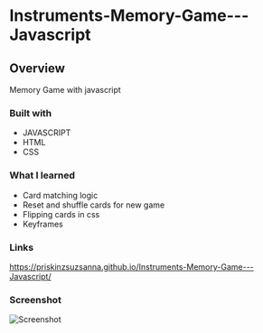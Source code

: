 # Instruments-Memory-Game---Javascript

## Overview
Memory Game with javascript

### Built with

- JAVASCRIPT
- HTML
- CSS

### What I learned 
 - Card matching logic
 - Reset and shuffle cards for new game
 - Flipping cards in css
 - Keyframes

### Links
https://priskinzsuzsanna.github.io/Instruments-Memory-Game---Javascript/

### Screenshot
![Screenshot](https://user-images.githubusercontent.com/121173949/223113274-4f76585c-2051-4a27-986f-2fb50a4412b1.png)
